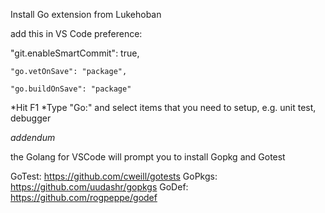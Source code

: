 Install Go extension from Lukehoban

add this in VS Code preference:

   "git.enableSmartCommit": true,

    "go.vetOnSave": "package",

    "go.buildOnSave": "package"
    


*Hit F1 
*Type "Go:" and select items that you need to setup, e.g. unit test, debugger

*addendum*

the Golang for VSCode will prompt you to install Gopkg and Gotest

GoTest: https://github.com/cweill/gotests
GoPkgs: https://github.com/uudashr/gopkgs
GoDef: https://github.com/rogpeppe/godef
